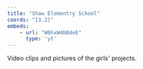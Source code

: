 ```yaml
---
title: "Shaw Elementry School"
coords: "[3,2]"
embeds: 
    - url: "W6hxW4bB4eE"
      type: 'yt'
---
```


Video clips and pictures of the girls' projects.

